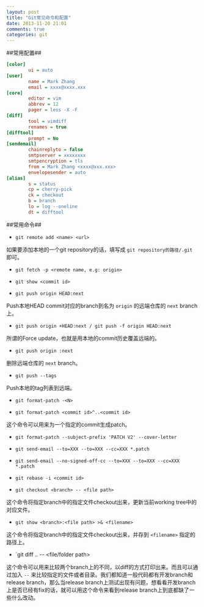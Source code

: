 ```yaml
---
layout: post
title: "Git常见命令和配置"
date: 2013-11-20 21:01
comments: true
categories: git
---
```


##常用配置##

``` cfg git常用配置
[color]
        ui = auto
[user]
        name = Mark Zhang
        email = xxxx@xxxx.xxx
[core]
        editor = vim
        abbrev = 12
        pager = less -X -F
[diff]
        tool = vimdiff
        renames = true
[difftool]
        prompt = No
[sendemail]
        chainreplyto = false
        smtpserver = xxxxxxxx
        smtpencryption = tls
        from = Mark Zhang <xxxx@xxx.xxx>
        envelopesender = auto
[alias]
        s = status
        cp = cherry-pick
        ck = checkout
        b = branch
        lo = log --oneline
        dt = difftool
```

<!-- more -->

##常用命令##

- `git remote add <name> <url>`

如果要添加本地的一个git repository的话，<url>填写成 `git repository的路径/.git` 即可。

- `git fetch -p <remote name, e.g: origin>`

- `git show <commit id>`

- `git push origin HEAD:next`

Push本地HEAD commit对应的branch到名为 `origin` 的远端仓库的 `next` branch上。

- `git push origin +HEAD:next / git push -f origin HEAD:next`

所谓的Force update，也就是用本地的commit历史覆盖远端的。

- `git push origin :next`

删除远端仓库的 `next` branch。

- `git push --tags`

Push本地的tag列表到远端。

- `git format-patch -<N>`

- `git format-patch <commit id>^..<commit id>`

这个命令可以用来为一个指定的commit生成patch。

- `git format-patch --subject-prefix 'PATCH V2' --cover-letter`

- `git send-email --to=XXX --to=XXX --cc=XXX *.patch`

- `git send-email --no-signed-off-cc --to=XXX --to=XXX --cc=XXX *.patch`

- `git rebase -i <commit id>`

- `git checkout <branch> -- <file path>`

这个命令将指定branch中的指定文件checkout出来，更新当前working tree中的对应文件。

- `git show <branch>:<file path> >& <filename>`

这个命令将指定branch中的指定文件checkout出来，并存到 `<filename>` 指定的路径上。

- `git diff <branch a>..<branch b> -- <file/folder path>

这个命令可以用来比较两个branch上的不同，以diff的方式打印出来。而且可以通过加入 `--` 来比较指定的文件或者目录。我们都知道一般代码都有开发branch和release branch，那么当release branch上测试出现有问题，想看看开发branch上是否已经有fix的话，就可以用这个命令来看到release branch上到底都缺了一些什么改动。

